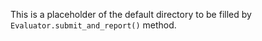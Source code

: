This is a placeholder of the default directory to be filled by `Evaluator.submit_and_report()` method.
